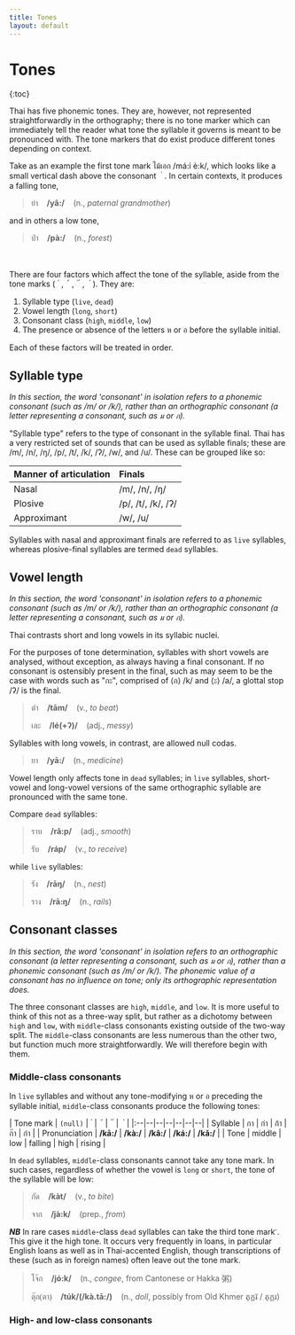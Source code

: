 ```yaml
---
title: Tones
layout: default
---
```



<link rel="preconnect" href="https://fonts.googleapis.com">
<link rel="preconnect" href="https://fonts.gstatic.com" crossorigin>
<link href="https://fonts.googleapis.com/css2?family=Sarabun:ital,wght@0,100;0,200;0,300;0,400;0,500;0,600;0,700;0,800;1,100;1,200;1,300;1,400;1,500;1,600;1,700;1,800&display=swap" rel="stylesheet">



# Tones

{:toc}

Thai has five phonemic tones. They are, however, not represented straightforwardly in the orthography; there is no tone marker which can immediately tell the reader what tone the syllable it governs is meant to be pronounced with. The tone markers that do exist produce different tones depending on context. 

Take as an example the first tone mark <span style='font-family: Sarabun; font-weight: 300'>ไม้เอก</span> /má:i è:k/, which looks like a small vertical dash above the consonant&nbsp;&nbsp;<span style='font-family: Sarabun; font-weight: 300, font-size:24px'> ่ </span>. In certain contexts, it produces a falling tone,

> <span style='font-family: Sarabun; font-weight: 300'>ย่า</span>&nbsp;&nbsp;&nbsp;&nbsp;**/yâ:/**&nbsp;&nbsp;&nbsp;&nbsp;(n., *paternal grandmother*) 

and in others a low tone,

> <span style='font-family: Sarabun; font-weight: 300'>ป่า</span>&nbsp;&nbsp;&nbsp;&nbsp;**/pà:/**&nbsp;&nbsp;&nbsp;&nbsp;(n., *forest*)

<br>
<br>
There are four factors which affect the tone of the syllable, aside from the tone marks (&nbsp;<span style='font-family: Sarabun; font-weight: 300, font-size:24px'> ่ </span>, &nbsp;<span style='font-family: Sarabun; font-weight: 300, font-size:24px'> ้ </span>, &nbsp;<span style='font-family: Sarabun; font-weight: 300, font-size:24px'> ๊ </span>, &nbsp;<span style='font-family: Sarabun; font-weight: 300, font-size:24px'> ๋ </span>). They are:


1. Syllable type (`live`, `dead`)
2. Vowel length (`long`, `short`)
3. Consonant class (`high`, `middle`, `low`)
4. The presence or absence of the letters ห or อ before the syllable initial.


Each of these factors will be treated in order.

## Syllable type

*In this section, the word 'consonant' in isolation refers to a phonemic consonant (such as /m/ or /k/), rather than an orthographic consonant (a letter representing a consonant, such as <span style='font-family: Sarabun; font-weight: 300'>ม</span> or <span style='font-family: Sarabun; font-weight: 300'>ก</span>).*

"Syllable type" refers to the type of consonant in the syllable final. Thai has a very restricted set of sounds that can be used as syllable finals; these are /m/, /n/, /ŋ/, /p/, /t/, /k/, /ʔ/, /w/, and /u/. These can be grouped like so:

|Manner of articulation| Finals |
|:--|:--|
| Nasal | /m/, /n/, /ŋ/ |
| Plosive | /p/, /t/, /k/, /ʔ/ |
| Approximant | /w/, /u/ |

Syllables with nasal and approximant finals are referred to as `live` syllables, whereas plosive-final syllables are termed `dead` syllables.

## Vowel length

*In this section, the word 'consonant' in isolation refers to a phonemic consonant (such as /m/ or /k/), rather than an orthographic consonant (a letter representing a consonant, such as <span style='font-family: Sarabun; font-weight: 300'>ม</span> or <span style='font-family: Sarabun; font-weight: 300'>ก</span>).*

Thai contrasts short and long vowels in its syllabic nuclei. 

For the purposes of tone determination, syllables with short vowels are analysed, without exception, as always having a final consonant. If no consonant is ostensibly present in the final, such as may seem to be the case with words such as "<span style='font-family: Sarabun; font-weight: 300'>กะ</span>", comprised of ⟨<span style='font-family: Sarabun; font-weight: 300'>ก</span>⟩ /k/ and ⟨<span style='font-family: Sarabun; font-weight: 300'>ะ</span>⟩ /a/, a glottal stop /ʔ/ is the final.

> <span style='font-family: Sarabun; font-weight: 300'>ตำ</span>&nbsp;&nbsp;&nbsp;&nbsp;**/tām/**&nbsp;&nbsp;&nbsp;&nbsp;(v., *to beat*)
>
> <span style='font-family: Sarabun; font-weight: 300'>เละ</span>&nbsp;&nbsp;&nbsp;&nbsp;**/lé(+ʔ)/**&nbsp;&nbsp;&nbsp;&nbsp;(adj., *messy*)

Syllables with long vowels, in contrast, are allowed null codas.

> <span style='font-family: Sarabun; font-weight: 300'>ยา</span>&nbsp;&nbsp;&nbsp;&nbsp;**/yā:/**&nbsp;&nbsp;&nbsp;&nbsp;(n., *medicine*)

Vowel length only affects tone in `dead` syllables; in `live` syllables,  short-vowel and long-vowel versions of the same orthographic syllable are pronounced with the same tone.

Compare `dead` syllables:
> <span style='font-family: Sarabun; font-weight: 300'>ราบ</span>&nbsp;&nbsp;&nbsp;&nbsp;**/râ:p/**&nbsp;&nbsp;&nbsp;&nbsp;(adj., *smooth*)
>
> <span style='font-family: Sarabun; font-weight: 300'>รับ</span>&nbsp;&nbsp;&nbsp;&nbsp;**/ráp/**&nbsp;&nbsp;&nbsp;&nbsp;(v., *to receive*)

while `live` syllables:
> <span style='font-family: Sarabun; font-weight: 300'>รัง</span>&nbsp;&nbsp;&nbsp;&nbsp;**/rāŋ/**&nbsp;&nbsp;&nbsp;&nbsp;(n., *nest*)
>
> <span style='font-family: Sarabun; font-weight: 300'>ราง</span>&nbsp;&nbsp;&nbsp;&nbsp;**/rā:ŋ/**&nbsp;&nbsp;&nbsp;&nbsp;(n., *rails*)


## Consonant classes

*In this section, the word 'consonant' in isolation refers to an orthographic consonant (a letter representing a consonant, such as <span style='font-family: Sarabun; font-weight: 300'>ม</span> or <span style='font-family: Sarabun; font-weight: 300'>ก</span>), rather than a phonemic consonant (such as /m/ or /k/). The phonemic value of a consonant has no influence on tone; only its orthographic representation does.*

The three consonant classes are `high`, `middle`, and `low`. It is more useful to think of this not as a three-way split, but rather as a dichotomy between `high` and `low`, with `middle`-class consonants existing outside of the two-way split. The `middle`-class consonants are less numerous than the other two, but function much more straightforwardly. We will therefore begin with them.

### Middle-class consonants  

In `live` syllables and without any tone-modifying <span style='font-family: Sarabun; font-weight: 300'>ห</span> or <span style='font-family: Sarabun; font-weight: 300'>อ</span> preceding the syllable initial, `middle`-class consonants produce the following tones:

| Tone mark | `(null)` |&nbsp;<span style='font-family: Sarabun; font-weight: 300, font-size:24px'> ่ </span> | &nbsp;<span style='font-family: Sarabun; font-weight: 300, font-size:24px'> ้ </span>| &nbsp;<span style='font-family: Sarabun; font-weight: 300, font-size:24px'> ๊ </span>| &nbsp;<span style='font-family: Sarabun; font-weight: 300, font-size:24px'> ๋ </span>|
|:--|--|--|--|--|--|--|
| Syllable | <span style='font-family: Sarabun; font-weight: 300'>กา</span> | <span style='font-family: Sarabun; font-weight: 300'>ก่า</span> | <span style='font-family: Sarabun; font-weight: 300'>ก้า</span> | <span style='font-family: Sarabun; font-weight: 300'>ก๊า</span> | <span style='font-family: Sarabun; font-weight: 300'>ก๋า</span> |
| Pronunciation | **/kā:/** | **/kà:/** | **/kâ:/** | **/ká:/** | **/kǎ:/** | 
| Tone | middle | low | falling | high | rising |



In `dead` syllables, `middle`-class consonants cannot take any tone mark.  In such cases, regardless of whether the vowel is `long` or `short`, the tone of the syllable will be low:

> <span style='font-family: Sarabun; font-weight: 300'>กัด</span>&nbsp;&nbsp;&nbsp;&nbsp;**/kàt/**&nbsp;&nbsp;&nbsp;&nbsp;(v., *to bite*)
>
> <span style='font-family: Sarabun; font-weight: 300'>จาก</span>&nbsp;&nbsp;&nbsp;&nbsp;**/jà:k/**&nbsp;&nbsp;&nbsp;&nbsp;(prep., *from*)


***NB*** In rare cases `middle`-class `dead` syllables can take the third tone mark `๊`. This give it the high tone. It occurs very frequently in loans, in particular English loans as well as in Thai-accented English, though transcriptions of these (such as in foreign names) often leave out the tone mark.

> <span style='font-family: Sarabun; font-weight: 300'>โจ๊ก</span>&nbsp;&nbsp;&nbsp;&nbsp;**/jó:k/**&nbsp;&nbsp;&nbsp;&nbsp;(n., *congee*, from Cantonese or Hakka 粥)
> 
> <span style='font-family: Sarabun; font-weight: 300'>ตุ๊ก(ตา)</span>&nbsp;&nbsp;&nbsp;&nbsp;**/túk/(/kà.tā:/)**&nbsp;&nbsp;&nbsp;&nbsp;(n., *doll*, possibly from Old Khmer តុក្តរ៑ / តុក្តរ)


### High- and low-class consonants  
